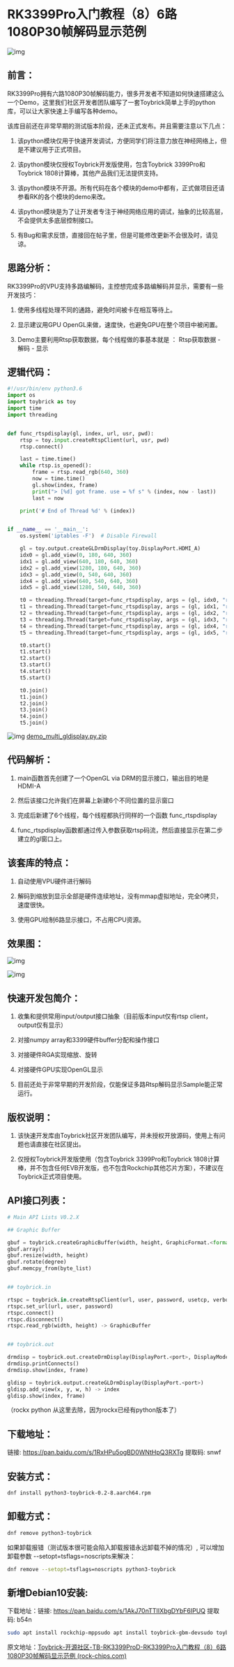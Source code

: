 # **RK3399Pro入门教程（8）6路1080P30帧解码显示范例**



![img](https://t.rock-chips.com/data/attachment/forum/201908/26/172301cex1jvkkxeheo0yo.jpg)



## **前言：**

RK3399Pro拥有六路1080P30帧解码能力，很多开发者不知道如何快速搭建这么一个Demo，这里我们社区开发者团队编写了一套Toybrick简单上手的python库，可以让大家快速上手编写各种demo。

该库目前还在非常早期的测试版本阶段，还未正式发布。并且需要注意以下几点：



1. 该python模块仅用于快速开发调试，方便同学们将注意力放在神经网络上，但是不建议用于正式项目。

   

2. 该python模块仅授权Toybrick开发版使用，包含Toybrick 3399Pro和Toybrick 1808计算棒，其他产品我们无法提供支持。

   

3. 该python模块不开源。所有代码在各个模块的demo中都有，正式做项目还请参看RK的各个模块的demo来改。

   

4. 该python模块是为了让开发者专注于神经网络应用的调试，抽象的比较高层，不会提供太多底层控制接口。

   

5. 有Bug和需求反馈，直接回在帖子里，但是可能修改更新不会很及时，请见谅。



## **思路分析：**



RK3399Pro的VPU支持多路编解码，主控想完成多路编解码并显示，需要有一些开发技巧：



1. 使用多线程处理不同的通路，避免时间被卡在相互等待上。

   

2. 显示建议用GPU OpenGL来做，速度快，也避免GPU在整个项目中被闲置。

   

3. Demo主要利用Rtsp获取数据，每个线程做的事基本就是 ： Rtsp获取数据 - 解码 - 显示

   



## **逻辑代码：**



```python
#!/usr/bin/env python3.6
import os
import toybrick as toy
import time
import threading


def func_rtspdisplay(gl, index, url, usr, pwd):
    rtsp = toy.input.createRtspClient(url, usr, pwd)
    rtsp.connect()

    last = time.time()
    while rtsp.is_opened():
        frame = rtsp.read_rgb(640, 360)
        now = time.time()
        gl.show(index, frame)
        print("> [%d] got frame. use = %f s" % (index, now - last))
        last = now

    print('# End of Thread %d' % (index))


if __name__ == '__main__':
    os.system('iptables -F')  # Disable Firewall

    gl = toy.output.createGLDrmDisplay(toy.DisplayPort.HDMI_A)
    idx0 = gl.add_view(0, 180, 640, 360)
    idx1 = gl.add_view(640, 180, 640, 360)
    idx2 = gl.add_view(1280, 180, 640, 360)
    idx3 = gl.add_view(0, 540, 640, 360)
    idx4 = gl.add_view(640, 540, 640, 360)
    idx5 = gl.add_view(1280, 540, 640, 360)

    t0 = threading.Thread(target=func_rtspdisplay, args = (gl, idx0, "rtsp://192.168.169.13/cam/realmonitor?channel=1&subtype=0", "admin", "admin123"))
    t1 = threading.Thread(target=func_rtspdisplay, args = (gl, idx1, "rtsp://192.168.169.16/cam/realmonitor?channel=1&subtype=0", "admin", "admin123"))
    t2 = threading.Thread(target=func_rtspdisplay, args = (gl, idx2, "rtsp://192.168.169.13/cam/realmonitor?channel=1&subtype=0", "admin", "admin123"))
    t3 = threading.Thread(target=func_rtspdisplay, args = (gl, idx3, "rtsp://192.168.169.16/cam/realmonitor?channel=1&subtype=0", "admin", "admin123"))
    t4 = threading.Thread(target=func_rtspdisplay, args = (gl, idx4, "rtsp://192.168.169.13/cam/realmonitor?channel=1&subtype=0", "admin", "admin123"))
    t5 = threading.Thread(target=func_rtspdisplay, args = (gl, idx5, "rtsp://192.168.169.16/cam/realmonitor?channel=1&subtype=0", "admin", "admin123"))

    t0.start()
    t1.start()
    t2.start()
    t3.start()
    t4.start()
    t5.start()

    t0.join()
    t1.join()
    t2.join()
    t3.join()
    t4.join()
    t5.join()
```

![img](https://t.rock-chips.com/static/image/filetype/zip.gif) [demo_multi_gldisplay.py.zip](https://t.rock-chips.com/forum.php?mod=attachment&aid=NTA2fDEyMDNmNzI1fDE2Mzg0MDkwMjZ8ODIzM3w3NzQ%3D) 



## **代码解析：**



1. main函数首先创建了一个OpenGL via DRM的显示接口，输出目的地是HDMI-A

   

2. 然后该接口允许我们在屏幕上新建6个不同位置的显示窗口

   

3. 完成后新建了6个线程，每个线程都执行同样的一个函数 func_rtspdisplay

   

4. func_rtspdisplay函数都通过传入参数获取rtsp码流，然后直接显示在第二步建立的gl窗口上。



## **该套库的特点：**



1. 自动使用VPU硬件进行解码

   

2. 解码到缩放到显示全部是硬件连续地址，没有mmap虚拟地址，完全0拷贝，速度很快。

   

3. 使用GPU绘制6路显示接口，不占用CPU资源。



## **效果图：**


![img](https://t.rock-chips.com/data/attachment/forum/201908/27/093341k4g7su4kp1zs7gv7.jpeg) 



![img](https://t.rock-chips.com/data/attachment/forum/201908/27/093343m2zniiiftxgrvi2r.jpeg)



## **快速开发包简介：**

1. 收集和提供常用input/output接口抽象（目前版本input仅有rtsp client，output仅有显示）

   

2. 对接numpy array和3399硬件buffer分配和操作接口

   

3. 对接硬件RGA实现缩放、旋转

   

4. 对接硬件GPU实现OpenGL显示

   

5. 目前还处于非常早期的开发阶段，仅能保证多路Rtsp解码显示Sample能正常运行。



## **版权说明：**



1. 该快速开发库由Toybrick社区开发团队编写，并未授权开放源码，使用上有问题也请直接在社区提出。

   

2. 仅授权Toybrick开发版使用（包含Toybrick 3399Pro和Toybrick 1808计算棒，并不包含任何EVB开发版，也不包含Rockchip其他芯片方案），不建议在Toybrick正式项目使用。

   

## **API接口列表：**



```python
# Main API Lists V0.2.X

## Graphic Buffer

gbuf = toybrick.createGraphicBuffer(width, height, GraphicFormat.<format>)      # 新建buffer
gbuf.array()                                                                    # 获取np数组
gbuf.resize(width, height)                                                      # 缩放
gbuf.rotate(degree)                                                             # 旋转
gbuf.memcpy_from(byte_list)                                                     # 从np数组拷贝


## toybrick.in                                                                  # 输入

rtspc = toybrick.in.createRtspClient(url, user, password, usetcp, verbose)      # 新建Rtsp客户端
rtspc.set_url(url, user, password)                                              # 设置rtsp地址（如果构造时候没设置的话）
rtspc.connect()                                                                 # 开始连接
rtspc.disconnect()                                                              # 断开连接
rtspc.read_rgb(width, height) -> GraphicBuffer                                  # 获取RGB帧（自带缩放）


## toybrick.out                                                                 # 输出

drmdisp = toybrick.out.createDrmDisplay(DisplayPort.<port>, DisplayMode.<mode>) # DRM显示输出（建议用GL来显示）
drmdisp.printConnects()                                                         # 打印出所有可显示设备
drmdisp.show(index, frame)                                                      # 在mode的index位置显示一帧 (只支持GraphicBuffer)

gldisp = toybrick.output.createGLDrmDisplay(DisplayPort.<port>)                 # OpenGL via DRM 显示
gldisp.add_view(x, y, w, h) -> index                                            # 新增矩形显示区域 （屏幕左下角为坐标原点，右上角为(1920, 1080)）
gldisp.show(index, frame)                                                       # 在index的view区域显示一帧（只支持GraphicBuffer）
```

（rockx python 从这里去除，因为rockx已经有python版本了）



## **下载地址：**



链接: https://pan.baidu.com/s/1RxHPu5ogBD0WNtHpQ3RXTg 提取码: snwf



## **安装方式：**



```bash
dnf install python3-toybrick-0.2-8.aarch64.rpm
```



## **卸载方式：**



```bash
dnf remove python3-toybrick
```



如果卸载报错（测试版本很可能会陷入卸载报错永远卸载不掉的情况）, 可以增加卸载参数 --setopt=tsflags=noscripts来解决：



```bash
dnf remove --setopt=tsflags=noscripts python3-toybrick
```



## **新增Debian10安装:**



下载地址：链接: https://pan.baidu.com/s/1AkJ70nTTIIXbgDYbF6IPUQ 提取码: b54n



```bash
sudo apt install rockchip-mppsudo apt install toybrick-gbm-devsudo toybrick-mali.sh linkpip3 install xxxxxx.whl
```





原文地址：[Toybrick-开源社区-TB-RK3399ProD-RK3399Pro入门教程（8）6路1080P30帧解码显示范例 (rock-chips.com)](https://t.rock-chips.com/forum.php?mod=viewthread&tid=774&highlight=RK3399pro入门)